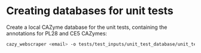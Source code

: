 # Creating databases for unit tests

Create a local CAZyme database for the unit tests, containing the annotations for PL28 and CE5 CAZymes:

```bash
cazy_webscraper <email> -o tests/test_inputs/unit_test_database/unit_test_<DATE>.db --families PL28,CE5 -f -n
```
